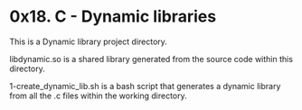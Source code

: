 # 0x18. C - Dynamic libraries
This is a Dynamic library project directory.

libdynamic.so is a shared library generated from the source code within this directory.

1-create_dynamic_lib.sh is a bash script that generates a dynamic library from all the .c files within the working directory.
